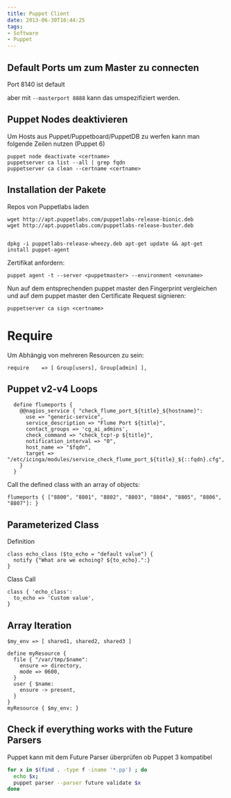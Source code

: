 ```yaml
---
title: Puppet Client
date: 2013-06-30T16:44:25
tags:
- Software
- Puppet
---
```


## Default Ports um zum Master zu connecten

Port 8140 ist default

aber mit `--masterport 8888` kann das umspezifiziert werden.

## Puppet Nodes deaktivieren

Um Hosts aus Puppet/Puppetboard/PuppetDB zu werfen kann man folgende Zeilen
nutzen (Puppet 6)

    puppet node deactivate <certname>
    puppetserver ca list --all | grep fqdn
    puppetserver ca clean --certname <certname>

## Installation der Pakete

Repos von Puppetlabs laden

    wget http://apt.puppetlabs.com/puppetlabs-release-bionic.deb
    wget http://apt.puppetlabs.com/puppetlabs-release-buster.deb


    dpkg -i puppetlabs-release-wheezy.deb apt-get update && apt-get install puppet-agent

Zertifikat anfordern:

    puppet agent -t --server <puppetmaster> --environment <envname>


Nun auf dem entsprechenden puppet master den Fingerprint vergleichen und
auf dem puppet master den Certificate Request signieren:

    puppetserver ca sign <certname>

# Require

Um Abhängig von mehreren Resourcen zu sein:

``` puppet
require    => [ Group[users], Group[admin] ],
```

## Puppet v2-v4 Loops

``` puppet
  define flumeports {
    @@nagios_service { "check_flume_port_${title}_${hostname}":
      use => "generic-service",
      service_description => "Flume Port ${title}",
      contact_groups => 'cg_ai_admins',
      check_command => "check_tcp!-p ${title}",
      notification_interval => "0",
      host_name => "$fqdn",
      target => "/etc/icinga/modules/service_check_flume_port_${title}_${::fqdn}.cfg",
    }
  }
```

Call the defined class with an array of objects:

``` puppet
flumeports { ["8800", "8801", "8802", "8803", "8804", "8805", "8806", "8807"]: }
```

## Parameterized Class

Definition

``` puppet
class echo_class ($to_echo = "default value") {
  notify {"What are we echoing? ${to_echo}.":}
}
```

Class Call

``` puppet
class { 'echo_class':
  to_echo => 'Custom value',
}
```

## Array Iteration

``` puppet
$my_env => [ shared1, shared2, shared3 ]

define myResource {
  file { "/var/tmp/$name":
    ensure => directory,
    mode => 0600,
  }
  user { $name:
    ensure -> present,
  }
}
myResource { $my_env: }
```

## Check if everything works with the Future Parsers

Puppet kann mit dem Future Parser überprüfen ob Puppet 3 kompatibel

``` bash
for x in $(find . -type f -iname '*.pp') ; do
  echo $x;
  puppet parser --parser future validate $x
done
```
